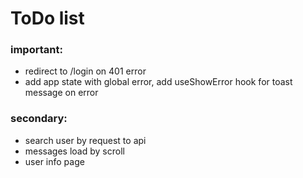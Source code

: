 # ToDo list

### important:

- redirect to /login on 401 error
- add app state with global error, add useShowError hook for toast message on error

### secondary:

- search user by request to api
- messages load by scroll
- user info page
